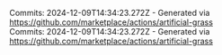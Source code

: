 Commits: 2024-12-09T14:34:23.272Z - Generated via https://github.com/marketplace/actions/artificial-grass
<br>
Commits: 2024-12-09T14:34:23.272Z - Generated via https://github.com/marketplace/actions/artificial-grass
<br>
